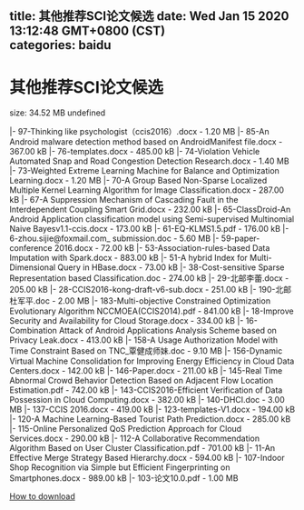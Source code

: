 
title: 其他推荐SCI论文候选
date: Wed Jan 15 2020 13:12:48 GMT+0800 (CST)    
categories: baidu
---

# 其他推荐SCI论文候选
size: 34.52 MB
 undefined
 
|- 97-Thinking like psychologist（ccis2016）.docx - 1.20 MB
|- 85-An Android malware detection method based on AndroidManifest file.docx - 367.00 kB
|- 76-templates.docx - 485.00 kB
|- 74-Violation Vehicle Automated Snap and Road Congestion Detection Research.docx - 1.40 MB
|- 73-Weighted Extreme Learning Machine for Balance and Optimization Learning.docx - 1.20 MB
|- 70-A Group Based Non-Sparse Localized Multiple Kernel Learning Algorithm for Image Classification.docx - 287.00 kB
|- 67-A Suppression Mechanism of Cascading Fault in the Interdependent Coupling Smart Grid.docx - 232.00 kB
|- 65-ClassDroid-An Android Application classification model using Semi-supervised Multinomial Naive Bayesv1.1-ccis.docx - 173.00 kB
|- 61-EQ-KLMS1.5.pdf - 176.00 kB
|- 6-zhou.sijie@foxmail.com_ submission.doc - 5.60 MB
|- 59-paper-conference 2016.docx - 72.00 kB
|- 53-Association-rules-based Data Imputation with Spark.docx - 883.00 kB
|- 51-A hybrid Index for Multi-Dimensional Query in HBase.docx - 73.00 kB
|- 38-Cost-sensitive Sparse Representation based Classification.doc - 274.00 kB
|- 29-北邮李蕾.docx - 205.00 kB
|- 28-CCIS2016-kong-draft-v6-sub.docx - 251.00 kB
|- 190-北邮杜军平.doc - 2.00 MB
|- 183-Multi-objective Constrained Optimization Evolutionary Algorithm NCCMOEA(CCIS2014).pdf - 841.00 kB
|- 18-Improve Security and Availability for Cloud Storage.docx - 334.00 kB
|- 16-Combination Attack of Android Applications Analysis Scheme based on Privacy Leak.docx - 413.00 kB
|- 158-A Usage Authorization Model with Time Constraint Based on TNC_覃健成师妹.doc - 9.10 MB
|- 156-Dynamic Virtual Machine Consolidation for Improving Energy Efficiency in Cloud Data Centers.docx - 142.00 kB
|- 146-Paper.docx - 211.00 kB
|- 145-Real Time Abnormal Crowd Behavior Detection Based on Adjacent Flow Location Estimation.pdf - 742.00 kB
|- 143-CCIS2016-Efficient Verification of Data Possession in Cloud Computing.docx - 382.00 kB
|- 140-DHCI.doc - 3.00 MB
|- 137-CCIS 2016.docx - 419.00 kB
|- 123-templates-V1.docx - 194.00 kB
|- 120-A Machine Learning-Based Tourist Path Prediction.docx - 285.00 kB
|- 115-Online Personalized QoS Prediction Approach for Cloud Services.docx - 290.00 kB
|- 112-A Collaborative Recommendation Algorithm Based on User Cluster Classification.pdf - 701.00 kB
|- 11-An Effective Merge Strategy Based Hierarchy.docx - 594.00 kB
|- 107-Indoor Shop Recognition via Simple but Efficient Fingerprinting on Smartphones.docx - 989.00 kB
|- 103-论文10.0.pdf - 1.00 MB

[How to download](https://bpcam.bemobtrk.com/go/2ceec3aa-1ca2-46d6-b9ff-aaa5c184517c?jno=396)